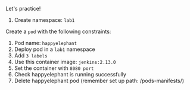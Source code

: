 Let's practice!

1. Create namespace: ```lab1```

Create a ```pod``` with the following constraints:

1. Pod name: ```happyelephant```
2. Deploy pod in a ```lab1``` namespace
3. Add ```3 labels```
4. Use this container image: ```jenkins:2.13.0```
5. Set the container with ```8080 port```
6. Check happyelephant is running successfully
7. Delete happyelephant pod (remember set up path: /pods-manifests/)
